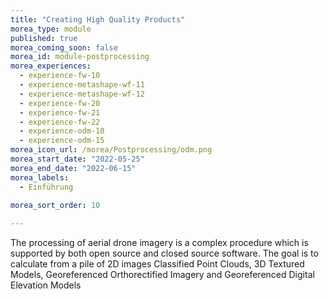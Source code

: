 ```yaml
---
title: "Creating High Quality Products"
morea_type: module
published: true
morea_coming_soon: false
morea_id: module-postprocessing
morea_experiences:
  - experience-fw-10
  - experience-metashape-wf-11
  - experience-metashape-wf-12   
  - experience-fw-20
  - experience-fw-21
  - experience-fw-22
  - experience-odm-10
  - experience-odm-15  
morea_icon_url: /morea/Postprocessing/odm.png
morea_start_date: "2022-05-25"
morea_end_date: "2022-06-15"
morea_labels: 
  - Einführung
  
morea_sort_order: 10

---
```


 The processing of aerial drone imagery is a complex procedure which is supported by both open source and closed source software. The goal is to calculate from a pile of 2D images Classified Point Clouds, 3D Textured Models, Georeferenced Orthorectified Imagery and Georeferenced Digital Elevation Models
